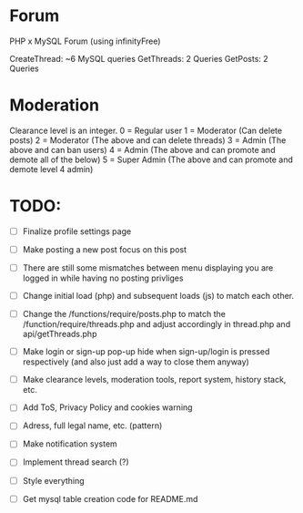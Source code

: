 # Forum

PHP x MySQL Forum (using infinityFree)

CreateThread: ~6 MySQL queries
GetThreads: 2 Queries
GetPosts: 2 Queries

# Moderation

Clearance level is an integer.
0 = Regular user
1 = Moderator (Can delete posts)
2 = Moderator (The above and can delete threads)
3 = Admin (The above and can ban users)
4 = Admin (The above and can promote and demote all of the below)
5 = Super Admin (The above and can promote and demote level 4 admin)

# TODO:

- [ ] Finalize profile settings page
- [ ] Make posting a new post focus on this post
- [ ] There are still some mismatches between menu displaying you are logged in while having no posting privliges
- [ ] Change initial load (php) and subsequent loads (js) to match each other.
- [ ] Change the /functions/require/posts.php to match the /function/require/threads.php and adjust accordingly in thread.php and api/getThreads.php
- [ ] Make login or sign-up pop-up hide when sign-up/login is pressed respectively (and also just add a way to close them anyway)

- [ ] Make clearance levels, moderation tools, report system, history stack, etc.
- [ ] Add ToS, Privacy Policy and cookies warning
- [ ] Adress, full legal name, etc. (pattern)
- [ ] Make notification system
- [ ] Implement thread search (?)

- [ ] Style everything
- [ ] Get mysql table creation code for README.md
